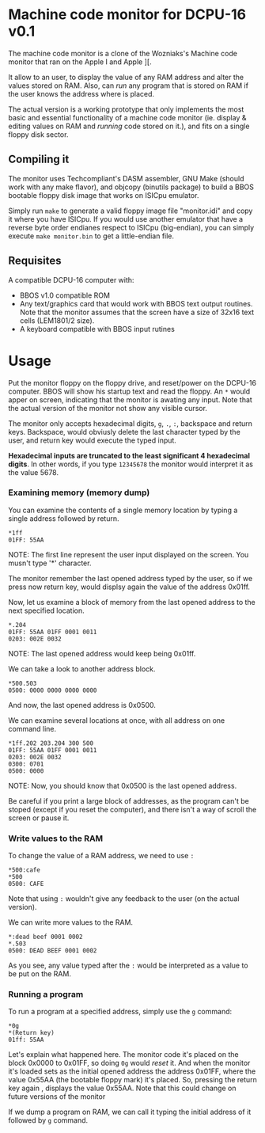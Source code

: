 # Machine code monitor for DCPU-16 v0.1

The machine code monitor is a clone of the Wozniaks's Machine code monitor that
ran on the Apple I and Apple ][.

It allow to an user, to display the value of any RAM address and alter the
values stored on RAM. Also, can *run* any program that is stored on RAM if the
user knows the address where is placed.

The actual version is a working prototype that only implements the most basic
and essential functionality of a machine code monitor (ie. display & editing
values on RAM and *running* code stored on it.), and fits on a single floppy
disk sector.

## Compiling it

The monitor uses Techcompliant's DASM assembler, GNU Make (should work with any
make flavor), and objcopy (binutils package) to build a BBOS bootable floppy
disk image that works on ISICpu emulator.

Simply run ```make``` to generate a valid floppy image file "monitor.idi" and
copy it where you have ISICpu. If you would use another emulator that have a
reverse byte order endianes respect to ISICpu (big-endian), you can simply
execute ```make monitor.bin``` to get a little-endian file.

## Requisites

A compatible DCPU-16 computer with:

- BBOS v1.0 compatible ROM
- Any text/graphics card that would work with BBOS text output routines. Note
  that the monitor assumes that the screen have a size of 32x16 text cells
  (LEM1801/2 size).
- A keyboard compatible with BBOS input rutines

# Usage

Put the monitor floppy on the floppy drive, and reset/power on the DCPU-16
computer. BBOS will show his startup text and read the floppy. An ```*``` would
apper on screen, indicating that the monitor is awating any input. Note that the
actual version of the monitor not show any visible cursor.

The monitor only accepts hexadecimal digits, ```g```, ```.```, ```:```, backspace and return keys.
Backspace, would obviusly delete the last character typed by the user, and
return key would execute the typed input.

**Hexadecimal inputs are truncated to the least significant 4 hexadecimal digits**.
In other words, if you type ```12345678``` the monitor would interpret it as
the value 5678.

### Examining memory (memory dump)

You can examine the contents of a single memory location by typing a single
address followed by return.

```
*1ff
01FF: 55AA
```
NOTE: The first line represent the user input displayed on the screen. You
  musn't type '*' character.

The monitor remember the last opened address typed by the user, so if we press now
return key, would displsy again the value of the address 0x01ff.

Now, let us examine a block of memory from the last opened address to the next
specified location.

```
*.204
01FF: 55AA 01FF 0001 0011
0203: 002E 0032
```
NOTE: The last opened address would keep being 0x01ff.

We can take a look to another address block.

```
*500.503
0500: 0000 0000 0000 0000
```

And now, the last opened address is 0x0500.

We can examine several locations at once, with all address on one command line.

```
*1ff.202 203.204 300 500
01FF: 55AA 01FF 0001 0011
0203: 002E 0032
0300: 0701
0500: 0000
```
NOTE: Now, you should know that 0x0500 is the last opened address.

Be careful if you print a large block of addresses, as the program can't be
stoped (except if you reset the computer), and there isn't a way of scroll the
screen or pause it.

### Write values to the RAM

To change the value of a RAM address, we need to use ```:```

```
*500:cafe
*500
0500: CAFE
```

Note that using ```:``` wouldn't give any feedback to the user (on the actual
version).

We can write more values to the RAM.
```
*:dead beef 0001 0002
*.503
0500: DEAD BEEF 0001 0002
```

As you see, any value typed after the ```:``` would be interpreted as a value to
be put on the RAM.

### Running a program

To run a program at a specified address, simply use the ```g``` command:

```
*0g
*(Return key)
01ff: 55AA
```

Let's explain what happened here. The monitor code it's placed on the block
0x0000 to 0x01FF, so doing ```0g``` would *reset* it. And when the monitor it's
loaded sets as the initial opened address the address 0x01FF, where the value
0x55AA (the bootable floppy mark) it's placed. So, pressing the return key again
, displays the value 0x55AA. Note that this could change on future versions of
the monitor

If we dump a program on RAM, we can call it typing the initial address of it
followed by ```g``` command.


